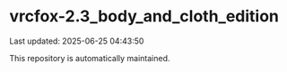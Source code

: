 # vrcfox-2.3_body_and_cloth_edition

Last updated: 2025-06-25 04:43:50

This repository is automatically maintained.
